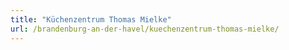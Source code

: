 ```yaml
---
title: "Küchenzentrum Thomas Mielke"
url: /brandenburg-an-der-havel/kuechenzentrum-thomas-mielke/
---
```

